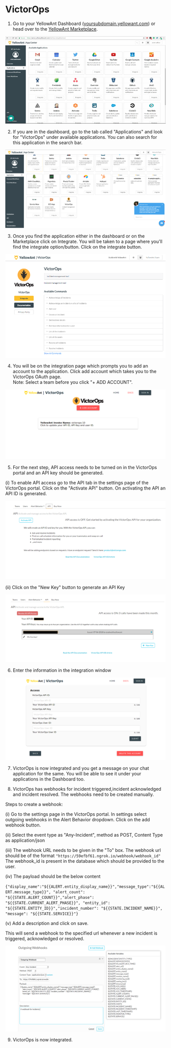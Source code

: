 # VictorOps



1. Go to your YellowAnt Dashboard \([yoursubdomain.yellowant.com](https://github.com/yellowanthq/yellowant-help-center/tree/bdad19066023aa6a8b667a1d6f05b72945b49759/yoursubdomain.yellowant.com)\) or head over to the [YellowAnt Marketplace](https://www.yellowant.com/marketplace).

![YellowAnt Dashboard - Available Applications Panel](../../.gitbook/assets/image%20%2867%29.png)

2. If you are in the dashboard, go to the tab called "Applications" and look for "VictorOps" under available applications. You can also search for this application in the search bar.

![](../../.gitbook/assets/image%20%2846%29.png)

3. Once you find the application either in the dashboard or on the Marketplace click on Integrate. You will be taken to a page where you'll find the integrate option/button. Click on the integrate button.

![](../../.gitbook/assets/image%20%28120%29.png)

4. You will be on the integration page which prompts you to add an account to the application. Click add account which takes you to the VictorOps OAuth page.  
Note: Select a team before you click "+ ADD ACCOUNT".

![](../../.gitbook/assets/image%20%28174%29.png)

5. For the next step, API access needs to be turned on in the VictorOps portal and an API key should be generated. 

\(i\) To enable API access go to the API tab in the settings page of the VictorOps portal. Click on the "Activate API" button. On activating the API an API ID is generated.

![](../../.gitbook/assets/image%20%28160%29.png)

\(ii\)  Click on the "New Key" button to generate an API Key

![](../../.gitbook/assets/image%20%28185%29.png)

6. Enter the information in the integration window

![](../../.gitbook/assets/image%20%28327%29.png)

7. VictorOps is now integrated and you get a message on your chat application for the same. You will be able to see it under your applications in the Dashboard too.

8. VictorOps has webhooks for incident triggered,incident acknowledged and incident resolved. The webhooks need to be created manually.

Steps to create a webhook:

\(i\)  Go to the settings page in the VictorOps portal.  In settings select outgoing webhooks in the Alert Behavior dropdown.  Click on the add webhook button.

\(ii\)  Select the event type as "Any-Incident", method as POST, Content Type as application/json

\(iii\) The webhook URL needs to be given in the "To" box. The webhook url should be of the format `"https://59efbf61.ngrok.io/webhook/webhook_id"` The webhook\_id is present in the database which should be provided to the user.

\(iv\) The payload should be the below content

`{"display_name":"${{ALERT.entity_display_name}}","message_type":"${{ALERT.message_type}}", "alert_count": "${{STATE.ALERT_COUNT}}","alert_phase": "${{STATE.CURRENT_ALERT_PHASE}}", "entity_id": "${{STATE.ENTITY_ID}}","incident_number": "${{STATE.INCIDENT_NAME}}", "message": "${{STATE.SERVICE}}"}`

\(v\) Add a description and click on save.

This will send a webhook to the specified url whenever a new incident is triggered, acknowledged or resolved.

![](../../.gitbook/assets/image%20%28122%29.png)

9. VictorOps is now integrated. 



